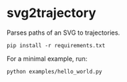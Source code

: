 # svg2trajectory
Parses paths of an SVG to trajectories.

`pip install -r requirements.txt`

For a minimal example, run:
```bash
python examples/hello_world.py
```
